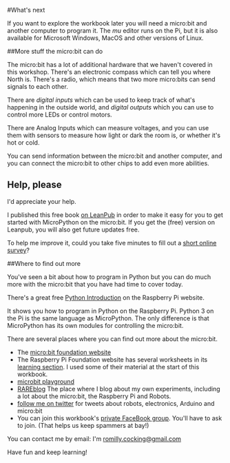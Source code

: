 

#What's next

If you want to explore the workbook later you will need a micro:bit and another
computer to program it. The *mu* editor runs on the Pi, but it is also
available for Microsoft Windows, MacOS and other versions of Linux. 


##More stuff the micro:bit can do

The micro:bit has a lot of additional hardware that we haven't covered in this
workshop. There's an electronic compass which can tell you where North is.
There's a radio, which means that two more micro:bits can send signals to each
other.

There are *digital inputs* which can be used to keep track of what's happening in
the outside world, and *digital outputs* which you can use to control more LEDs or
control motors.

There are Analog Inputs which can measure voltages, and you can use them with
sensors to measure how light or dark the room is, or whether it's hot or cold.

You can send information between the micro:bit and another computer, and you can connect
the micro:bit to other chips to add even more abilities.

## Help, please

I'd appreciate your help.

I published this free book [on LeanPub](https://leanpub.com/microbitmicropython) in order to make it easy for you to get
started with MicroPython on the micro:bit. If you get the (free) version on Leanpub, you will also
get future updates free.

To help me improve it, could you take five minutes to fill out a
[short online survey](https://goo.gl/forms/eeXtmhuQZISZ8VgZ2)?


##Where to find out more

You've seen a bit about how to program in Python but you can do much more with the micro:bit
that you have had time to cover today.

There's a great free [Python Introduction](https://www.raspberrypi.org/learning/python-intro/)
on the Raspberry Pi website.

It shows you how to program in Python on the Raspberry Pi.
Python 3 on the Pi is the same language as MicroPython. The only difference is
that MicroPython has its own modules for controlling the micro:bit.

There are several places where you can find out more about the micro:bit.

* The [micro:bit foundation website](http://www.microbit.org/)
* The Raspberry Pi Foundation website has several worksheets in its
[learning section](https://www.raspberrypi.org/learning/).
I used some of their material at the start of this workbook.
* [microbit playground](https://microbit-playground.co.uk/)
* [RAREblog](http://blog.rareschool.com/) The place where I blog about my own experiments,
including a lot about the micro:bit, the Raspberry Pi and Robots.
* [follow me on twitter](https://twitter.com/rareblog) for tweets about robots, electronics, Arduino and micro:bit
* You can join this workbook's [private FaceBook group](https://www.facebook.com/groups/microbit60mins/). You'll have to
ask to join. (That helps us keep spammers at bay!)

You can contact me by email: I'm romilly.cocking@gmail.com

Have fun and keep learning!
 
 